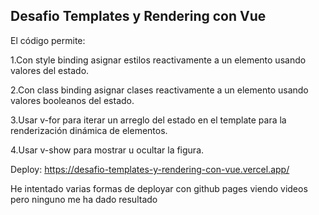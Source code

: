 ## Desafio Templates y Rendering con Vue

El código permite:

1.Con style binding asignar estilos reactivamente a un elemento usando valores
del estado.

2.Con class binding asignar clases reactivamente a un elemento usando valores
booleanos del estado.

3.Usar v-for para iterar un arreglo del estado en el template para la renderización
dinámica de elementos.

4.Usar v-show para mostrar u ocultar la figura.


Deploy:
https://desafio-templates-y-rendering-con-vue.vercel.app/

He intentado varias formas de deployar con github pages viendo videos pero ninguno me ha dado resultado